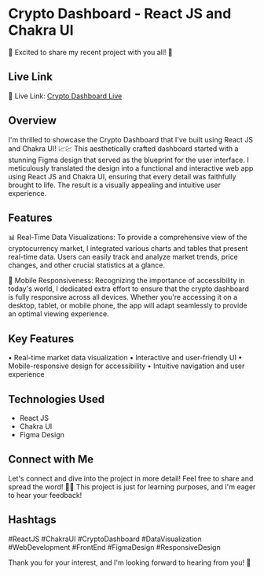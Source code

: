 # Crypto Dashboard - React JS and Chakra UI

🚀 Excited to share my recent project with you all! 🚀

## Live Link

🔗 Live Link: [Crypto Dashboard Live](https://lnkd.in/dtMzbS8P)


## Overview

I'm thrilled to showcase the Crypto Dashboard that I've built using React JS and Chakra UI! 📈💹 This aesthetically crafted dashboard started with a stunning Figma design that served as the blueprint for the user interface. I meticulously translated the design into a functional and interactive web app using React JS and Chakra UI, ensuring that every detail was faithfully brought to life. The result is a visually appealing and intuitive user experience.

## Features

📊 Real-Time Data Visualizations:
To provide a comprehensive view of the cryptocurrency market, I integrated various charts and tables that present real-time data. Users can easily track and analyze market trends, price changes, and other crucial statistics at a glance.

📱 Mobile Responsiveness:
Recognizing the importance of accessibility in today's world, I dedicated extra effort to ensure that the crypto dashboard is fully responsive across all devices. Whether you're accessing it on a desktop, tablet, or mobile phone, the app will adapt seamlessly to provide an optimal viewing experience.

## Key Features

• Real-time market data visualization
• Interactive and user-friendly UI
• Mobile-responsive design for accessibility
• Intuitive navigation and user experience

## Technologies Used

- React JS
- Chakra UI
- Figma Design

## Connect with Me

Let's connect and dive into the project in more detail! Feel free to share and spread the word! 🙏😊 This project is just for learning purposes, and I'm eager to hear your feedback!

## Hashtags

#ReactJS #ChakraUI #CryptoDashboard #DataVisualization #WebDevelopment #FrontEnd #FigmaDesign #ResponsiveDesign

Thank you for your interest, and I'm looking forward to hearing from you! 🚀
